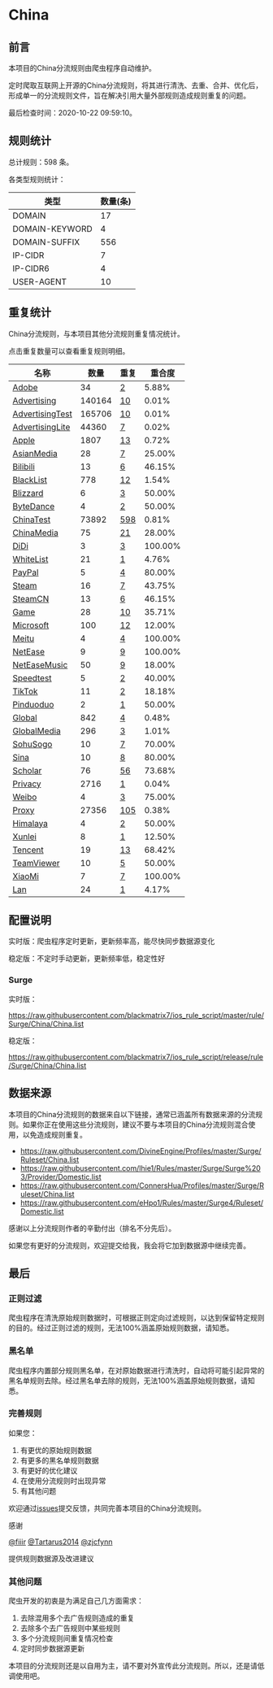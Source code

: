 # China

## 前言

本项目的China分流规则由爬虫程序自动维护。

定时爬取互联网上开源的China分流规则，将其进行清洗、去重、合并、优化后，形成单一的分流规则文件，旨在解决引用大量外部规则造成规则重复的问题。



最后检查时间：2020-10-22 09:59:10。

## 规则统计

总计规则：598 条。

各类型规则统计：

| 类型 | 数量(条) |
| ---- | ---- |
| DOMAIN | 17 |
| DOMAIN-KEYWORD | 4 |
| DOMAIN-SUFFIX | 556 |
| IP-CIDR | 7 |
| IP-CIDR6 | 4 |
| USER-AGENT | 10 |
## 重复统计

China分流规则，与本项目其他分流规则重复情况统计。

点击重复数量可以查看重复规则明细。

| 名称 | 数量 | 重复 | 重合度 |
| ---- | ---- | ---- | ------ |
|  [Adobe](https://github.com/blackmatrix7/ios_rule_script/tree/master/rule/Surge/Adobe)    | 34   | [2](https://github.com/blackmatrix7/ios_rule_script/tree/master/rule/Surge/China/Repeat/Adobe.list)   |   5.88%  |
|  [Advertising](https://github.com/blackmatrix7/ios_rule_script/tree/master/rule/Surge/Advertising)    | 140164   | [10](https://github.com/blackmatrix7/ios_rule_script/tree/master/rule/Surge/China/Repeat/Advertising.list)   |   0.01%  |
|  [AdvertisingTest](https://github.com/blackmatrix7/ios_rule_script/tree/master/rule/Surge/AdvertisingTest)    | 165706   | [10](https://github.com/blackmatrix7/ios_rule_script/tree/master/rule/Surge/China/Repeat/AdvertisingTest.list)   |   0.01%  |
|  [AdvertisingLite](https://github.com/blackmatrix7/ios_rule_script/tree/master/rule/Surge/AdvertisingLite)    | 44360   | [7](https://github.com/blackmatrix7/ios_rule_script/tree/master/rule/Surge/China/Repeat/AdvertisingLite.list)   |   0.02%  |
|  [Apple](https://github.com/blackmatrix7/ios_rule_script/tree/master/rule/Surge/Apple)    | 1807   | [13](https://github.com/blackmatrix7/ios_rule_script/tree/master/rule/Surge/China/Repeat/Apple.list)   |   0.72%  |
|  [AsianMedia](https://github.com/blackmatrix7/ios_rule_script/tree/master/rule/Surge/AsianMedia)    | 28   | [7](https://github.com/blackmatrix7/ios_rule_script/tree/master/rule/Surge/China/Repeat/AsianMedia.list)   |   25.00%  |
|  [Bilibili](https://github.com/blackmatrix7/ios_rule_script/tree/master/rule/Surge/Bilibili)    | 13   | [6](https://github.com/blackmatrix7/ios_rule_script/tree/master/rule/Surge/China/Repeat/Bilibili.list)   |   46.15%  |
|  [BlackList](https://github.com/blackmatrix7/ios_rule_script/tree/master/rule/Surge/BlackList)    | 778   | [12](https://github.com/blackmatrix7/ios_rule_script/tree/master/rule/Surge/China/Repeat/BlackList.list)   |   1.54%  |
|  [Blizzard](https://github.com/blackmatrix7/ios_rule_script/tree/master/rule/Surge/Blizzard)    | 6   | [3](https://github.com/blackmatrix7/ios_rule_script/tree/master/rule/Surge/China/Repeat/Blizzard.list)   |   50.00%  |
|  [ByteDance](https://github.com/blackmatrix7/ios_rule_script/tree/master/rule/Surge/ByteDance)    | 4   | [2](https://github.com/blackmatrix7/ios_rule_script/tree/master/rule/Surge/China/Repeat/ByteDance.list)   |   50.00%  |
|  [ChinaTest](https://github.com/blackmatrix7/ios_rule_script/tree/master/rule/Surge/ChinaTest)    | 73892   | [598](https://github.com/blackmatrix7/ios_rule_script/tree/master/rule/Surge/China/Repeat/ChinaTest.list)   |   0.81%  |
|  [ChinaMedia](https://github.com/blackmatrix7/ios_rule_script/tree/master/rule/Surge/ChinaMedia)    | 75   | [21](https://github.com/blackmatrix7/ios_rule_script/tree/master/rule/Surge/China/Repeat/ChinaMedia.list)   |   28.00%  |
|  [DiDi](https://github.com/blackmatrix7/ios_rule_script/tree/master/rule/Surge/DiDi)    | 3   | [3](https://github.com/blackmatrix7/ios_rule_script/tree/master/rule/Surge/China/Repeat/DiDi.list)   |   100.00%  |
|  [WhiteList](https://github.com/blackmatrix7/ios_rule_script/tree/master/rule/Surge/WhiteList)    | 21   | [1](https://github.com/blackmatrix7/ios_rule_script/tree/master/rule/Surge/China/Repeat/WhiteList.list)   |   4.76%  |
|  [PayPal](https://github.com/blackmatrix7/ios_rule_script/tree/master/rule/Surge/PayPal)    | 5   | [4](https://github.com/blackmatrix7/ios_rule_script/tree/master/rule/Surge/China/Repeat/PayPal.list)   |   80.00%  |
|  [Steam](https://github.com/blackmatrix7/ios_rule_script/tree/master/rule/Surge/Steam)    | 16   | [7](https://github.com/blackmatrix7/ios_rule_script/tree/master/rule/Surge/China/Repeat/Steam.list)   |   43.75%  |
|  [SteamCN](https://github.com/blackmatrix7/ios_rule_script/tree/master/rule/Surge/SteamCN)    | 13   | [6](https://github.com/blackmatrix7/ios_rule_script/tree/master/rule/Surge/China/Repeat/SteamCN.list)   |   46.15%  |
|  [Game](https://github.com/blackmatrix7/ios_rule_script/tree/master/rule/Surge/Game)    | 28   | [10](https://github.com/blackmatrix7/ios_rule_script/tree/master/rule/Surge/China/Repeat/Game.list)   |   35.71%  |
|  [Microsoft](https://github.com/blackmatrix7/ios_rule_script/tree/master/rule/Surge/Microsoft)    | 100   | [12](https://github.com/blackmatrix7/ios_rule_script/tree/master/rule/Surge/China/Repeat/Microsoft.list)   |   12.00%  |
|  [Meitu](https://github.com/blackmatrix7/ios_rule_script/tree/master/rule/Surge/Meitu)    | 4   | [4](https://github.com/blackmatrix7/ios_rule_script/tree/master/rule/Surge/China/Repeat/Meitu.list)   |   100.00%  |
|  [NetEase](https://github.com/blackmatrix7/ios_rule_script/tree/master/rule/Surge/NetEase)    | 9   | [9](https://github.com/blackmatrix7/ios_rule_script/tree/master/rule/Surge/China/Repeat/NetEase.list)   |   100.00%  |
|  [NetEaseMusic](https://github.com/blackmatrix7/ios_rule_script/tree/master/rule/Surge/NetEaseMusic)    | 50   | [9](https://github.com/blackmatrix7/ios_rule_script/tree/master/rule/Surge/China/Repeat/NetEaseMusic.list)   |   18.00%  |
|  [Speedtest](https://github.com/blackmatrix7/ios_rule_script/tree/master/rule/Surge/Speedtest)    | 5   | [2](https://github.com/blackmatrix7/ios_rule_script/tree/master/rule/Surge/China/Repeat/Speedtest.list)   |   40.00%  |
|  [TikTok](https://github.com/blackmatrix7/ios_rule_script/tree/master/rule/Surge/TikTok)    | 11   | [2](https://github.com/blackmatrix7/ios_rule_script/tree/master/rule/Surge/China/Repeat/TikTok.list)   |   18.18%  |
|  [Pinduoduo](https://github.com/blackmatrix7/ios_rule_script/tree/master/rule/Surge/Pinduoduo)    | 2   | [1](https://github.com/blackmatrix7/ios_rule_script/tree/master/rule/Surge/China/Repeat/Pinduoduo.list)   |   50.00%  |
|  [Global](https://github.com/blackmatrix7/ios_rule_script/tree/master/rule/Surge/Global)    | 842   | [4](https://github.com/blackmatrix7/ios_rule_script/tree/master/rule/Surge/China/Repeat/Global.list)   |   0.48%  |
|  [GlobalMedia](https://github.com/blackmatrix7/ios_rule_script/tree/master/rule/Surge/GlobalMedia)    | 296   | [3](https://github.com/blackmatrix7/ios_rule_script/tree/master/rule/Surge/China/Repeat/GlobalMedia.list)   |   1.01%  |
|  [SohuSogo](https://github.com/blackmatrix7/ios_rule_script/tree/master/rule/Surge/SohuSogo)    | 10   | [7](https://github.com/blackmatrix7/ios_rule_script/tree/master/rule/Surge/China/Repeat/SohuSogo.list)   |   70.00%  |
|  [Sina](https://github.com/blackmatrix7/ios_rule_script/tree/master/rule/Surge/Sina)    | 10   | [8](https://github.com/blackmatrix7/ios_rule_script/tree/master/rule/Surge/China/Repeat/Sina.list)   |   80.00%  |
|  [Scholar](https://github.com/blackmatrix7/ios_rule_script/tree/master/rule/Surge/Scholar)    | 76   | [56](https://github.com/blackmatrix7/ios_rule_script/tree/master/rule/Surge/China/Repeat/Scholar.list)   |   73.68%  |
|  [Privacy](https://github.com/blackmatrix7/ios_rule_script/tree/master/rule/Surge/Privacy)    | 2716   | [1](https://github.com/blackmatrix7/ios_rule_script/tree/master/rule/Surge/China/Repeat/Privacy.list)   |   0.04%  |
|  [Weibo](https://github.com/blackmatrix7/ios_rule_script/tree/master/rule/Surge/Weibo)    | 4   | [3](https://github.com/blackmatrix7/ios_rule_script/tree/master/rule/Surge/China/Repeat/Weibo.list)   |   75.00%  |
|  [Proxy](https://github.com/blackmatrix7/ios_rule_script/tree/master/rule/Surge/Proxy)    | 27356   | [105](https://github.com/blackmatrix7/ios_rule_script/tree/master/rule/Surge/China/Repeat/Proxy.list)   |   0.38%  |
|  [Himalaya](https://github.com/blackmatrix7/ios_rule_script/tree/master/rule/Surge/Himalaya)    | 4   | [2](https://github.com/blackmatrix7/ios_rule_script/tree/master/rule/Surge/China/Repeat/Himalaya.list)   |   50.00%  |
|  [Xunlei](https://github.com/blackmatrix7/ios_rule_script/tree/master/rule/Surge/Xunlei)    | 8   | [1](https://github.com/blackmatrix7/ios_rule_script/tree/master/rule/Surge/China/Repeat/Xunlei.list)   |   12.50%  |
|  [Tencent](https://github.com/blackmatrix7/ios_rule_script/tree/master/rule/Surge/Tencent)    | 19   | [13](https://github.com/blackmatrix7/ios_rule_script/tree/master/rule/Surge/China/Repeat/Tencent.list)   |   68.42%  |
|  [TeamViewer](https://github.com/blackmatrix7/ios_rule_script/tree/master/rule/Surge/TeamViewer)    | 10   | [5](https://github.com/blackmatrix7/ios_rule_script/tree/master/rule/Surge/China/Repeat/TeamViewer.list)   |   50.00%  |
|  [XiaoMi](https://github.com/blackmatrix7/ios_rule_script/tree/master/rule/Surge/XiaoMi)    | 7   | [7](https://github.com/blackmatrix7/ios_rule_script/tree/master/rule/Surge/China/Repeat/XiaoMi.list)   |   100.00%  |
|  [Lan](https://github.com/blackmatrix7/ios_rule_script/tree/master/rule/Surge/Lan)    | 24   | [1](https://github.com/blackmatrix7/ios_rule_script/tree/master/rule/Surge/China/Repeat/Lan.list)   |   4.17%  |
## 配置说明

实时版：爬虫程序定时更新，更新频率高，能尽快同步数据源变化

稳定版：不定时手动更新，更新频率低，稳定性好

### Surge 
实时版：

https://raw.githubusercontent.com/blackmatrix7/ios_rule_script/master/rule/Surge/China/China.list

稳定版：

https://raw.githubusercontent.com/blackmatrix7/ios_rule_script/release/rule/Surge/China/China.list

## 数据来源

本项目的China分流规则的数据来自以下链接，通常已涵盖所有数据来源的分流规则。如果你正在使用这些分流规则，建议不要与本项目的China分流规则混合使用，以免造成规则重复。

- https://raw.githubusercontent.com/DivineEngine/Profiles/master/Surge/Ruleset/China.list
- https://raw.githubusercontent.com/lhie1/Rules/master/Surge/Surge%203/Provider/Domestic.list
- https://raw.githubusercontent.com/ConnersHua/Profiles/master/Surge/Ruleset/China.list
- https://raw.githubusercontent.com/eHpo1/Rules/master/Surge4/Ruleset/Domestic.list


感谢以上分流规则作者的辛勤付出（排名不分先后）。

如果您有更好的分流规则，欢迎提交给我，我会将它加到数据源中继续完善。

## 最后

### 正则过滤

爬虫程序在清洗原始规则数据时，可根据正则定向过滤规则，以达到保留特定规则的目的。经过正则过滤的规则，无法100%涵盖原始规则数据，请知悉。

### 黑名单

爬虫程序内置部分规则黑名单，在对原始数据进行清洗时，自动将可能引起异常的黑名单规则去除。经过黑名单去除的规则，无法100%涵盖原始规则数据，请知悉。

### 完善规则

如果您：

1. 有更优的原始规则数据
2. 有更多的黑名单规则数据
3. 有更好的优化建议
4. 在使用分流规则时出现异常
5. 有其他问题

欢迎通过[issues](https://github.com/blackmatrix7/ios_rule_script/issues/new)提交反馈，共同完善本项目的China分流规则。

感谢

[@fiiir](https://github.com/fiiir) [@Tartarus2014](https://github.com/Tartarus2014) [@zjcfynn](https://github.com/zjcfynn) 

提供规则数据源及改进建议

### 其他问题

爬虫开发的初衷是为满足自己几方面需求：

1. 去除混用多个去广告规则造成的重复
2. 去除多个去广告规则中某些规则
3. 多个分流规则间重复情况检查
4. 定时同步数据源更新

本项目的分流规则还是以自用为主，请不要对外宣传此分流规则。所以，还是请低调使用吧。